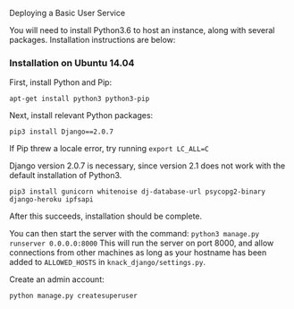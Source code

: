 Deploying a Basic User Service

You will need to install Python3.6 to host an instance, along with several packages. Installation instructions are below:

### Installation on Ubuntu 14.04

First, install Python and Pip:

`apt-get install python3 python3-pip`

Next, install relevant Python packages:

`pip3 install Django==2.0.7`

If Pip threw a locale error, try running `export LC_ALL=C`

Django version 2.0.7 is necessary, since version 2.1 does not work with the default installation of Python3.

`pip3 install gunicorn whitenoise dj-database-url psycopg2-binary django-heroku ipfsapi`

After this succeeds, installation should be complete.

You can then start the server with the command:
`python3 manage.py runserver 0.0.0.0:8000`
This will run the server on port 8000, and allow connections from other machines as long as your hostname has been added to `ALLOWED_HOSTS` in `knack_django/settings.py`.

Create an admin account:

`python manage.py createsuperuser`
